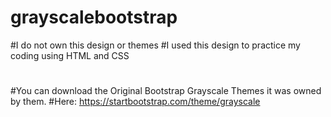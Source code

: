 # grayscalebootstrap
#I do not own this design or themes
#I used this design  to practice my coding using HTML and CSS
#
#
#
#
#
#You can download the Original Bootstrap Grayscale Themes it was owned by them.
#Here: https://startbootstrap.com/theme/grayscale

